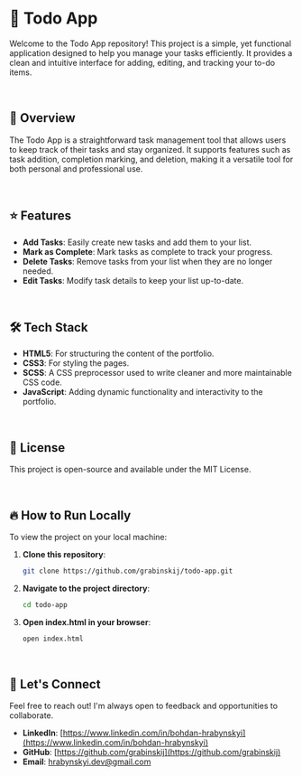 # 🚀 Todo App

Welcome to the Todo App repository! This project is a simple, yet functional application designed to help you manage your tasks efficiently. It provides a clean and intuitive interface for adding, editing, and tracking your to-do items.

<br>

## 🌟 Overview

The Todo App is a straightforward task management tool that allows users to keep track of their tasks and stay organized. It supports features such as task addition, completion marking, and deletion, making it a versatile tool for both personal and professional use.

<br>

## ⭐ Features

- **Add Tasks**: Easily create new tasks and add them to your list.
- **Mark as Complete**: Mark tasks as complete to track your progress.
- **Delete Tasks**: Remove tasks from your list when they are no longer needed.
- **Edit Tasks**: Modify task details to keep your list up-to-date.

<br>

## 🛠️ Tech Stack

- **HTML5**: For structuring the content of the portfolio.
- **CSS3**: For styling the pages.
- **SCSS**: A CSS preprocessor used to write cleaner and more maintainable CSS code.
- **JavaScript**: Adding dynamic functionality and interactivity to the portfolio.

<br>

## 📝 License

This project is open-source and available under the MIT License.

<br>

## 🔥 How to Run Locally

To view the project on your local machine:

1. **Clone this repository**:
   ```bash
   git clone https://github.com/grabinskij/todo-app.git

2. **Navigate to the project directory**:
   ```bash
   cd todo-app

3. **Open index.html in your browser**:
   ```bash
   open index.html

<br>

## 🤝 Let's Connect

Feel free to reach out! I'm always open to feedback and opportunities to collaborate.
- **LinkedIn**: [https://www.linkedin.com/in/bohdan-hrabynskyi](https://www.linkedin.com/in/bohdan-hrabynskyi)
- **GitHub**: [https://github.com/grabinskij](https://github.com/grabinskij)
- **Email**: [hrabynskyi.dev@gmail.com](mailto:hrabynskyi.dev@gmail.com)





